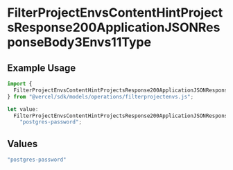 # FilterProjectEnvsContentHintProjectsResponse200ApplicationJSONResponseBody3Envs11Type

## Example Usage

```typescript
import {
  FilterProjectEnvsContentHintProjectsResponse200ApplicationJSONResponseBody3Envs11Type,
} from "@vercel/sdk/models/operations/filterprojectenvs.js";

let value:
  FilterProjectEnvsContentHintProjectsResponse200ApplicationJSONResponseBody3Envs11Type =
    "postgres-password";
```

## Values

```typescript
"postgres-password"
```
